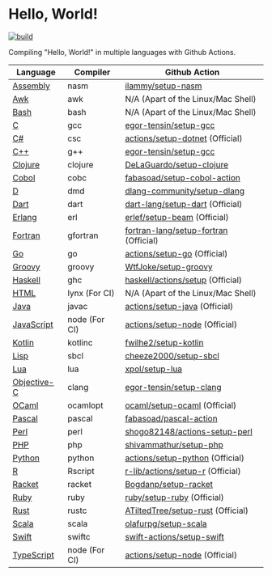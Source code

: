 # Hello, World!

[![build](https://github.com/jaredsburrows/hello-world/actions/workflows/build.yml/badge.svg)](https://github.com/jaredsburrows/hello-world/actions/workflows/build.yml)

Compiling "Hello, World!" in multiple languages with Github Actions.

| Language                                                                                                                                           | Compiler      | Github Action                                                                          |
|----------------------------------------------------------------------------------------------------------------------------------------------------|---------------|----------------------------------------------------------------------------------------|
| [Assembly](https://nasm.us)                                                                                                                        | nasm          | [ilammy/setup-nasm](https://github.com/ilammy/setup-nasm)                              |
| [Awk](https://gnu.org/software/gawk/manual/gawk.html)                                                                                              | awk           | N/A (Apart of the Linux/Mac Shell)                                                     |
| [Bash](https://gnu.org/software/bash)                                                                                                              | bash          | N/A (Apart of the Linux/Mac Shell)                                                     |
| [C](https://open-std.org/jtc1/sc22/wg14)                                                                                                           | gcc           | [egor-tensin/setup-gcc](https://github.com/egor-tensin/setup-gcc)                      |
| [C#](https://learn.microsoft.com/en-us/dotnet/csharp)                                                                                              | csc           | [actions/setup-dotnet](https://github.com/actions/setup-dotnet) (Official)             |
| [C++](https://isocpp.org)                                                                                                                          | g++           | [egor-tensin/setup-gcc](https://github.com/egor-tensin/setup-gcc)                      |
| [Clojure](https://clojure.org)                                                                                                                     | clojure       | [DeLaGuardo/setup-clojure](https://github.com/DeLaGuardo/setup-clojure)                |
| [Cobol](https://gnucobol.sourceforge.io/faq/index.html)                                                                                            | cobc          | [fabasoad/setup-cobol-action](https://github.com/fabasoad/setup-cobol-action)          |
| [D](https://dlang.org)                                                                                                                             | dmd           | [dlang-community/setup-dlang](https://github.com/dlang-community/setup-dlang)          |
| [Dart](https://dart.dev)                                                                                                                           | dart          | [dart-lang/setup-dart](https://github.com/dart-lang/setup-dart) (Official)             |
| [Erlang](https://erlang.org)                                                                                                                       | erl           | [erlef/setup-beam](https://github.com/erlef/setup-beam) (Official)                     |
| [Fortran](https://erlang.org)                                                                                                                      | gfortran      | [fortran-lang/setup-fortran](https://github.com/fortran-lang/setup-fortran) (Official) |
| [Go](https://go.dev)                                                                                                                               | go            | [actions/setup-go](https://github.com/actions/setup-go) (Official)                     |
| [Groovy](https://groovy-lang.org)                                                                                                                  | groovy        | [WtfJoke/setup-groovy](https://github.com/WtfJoke/setup-groovy)                        |
| [Haskell](https://haskell.org)                                                                                                                     | ghc           | [haskell/actions/setup](https://github.com/haskell/actions) (Official)                 |
| [HTML](https://w3.org/html)                                                                                                                        | lynx (For CI) | N/A (Apart of the Linux/Mac Shell)                                                     |
| [Java](https://java.com/en)                                                                                                                        | javac         | [actions/setup-java](https://github.com/actions/setup-java) (Official)                 |
| [JavaScript](https://developer.oracle.com/javascript)                                                                                              | node (For CI) | [actions/setup-node](https://github.com/actions/setup-node) (Official)                 |
| [Kotlin](https://kotlinlang.org)                                                                                                                   | kotlinc       | [fwilhe2/setup-kotlin](https://github.com/fwilhe2/setup-kotlin)                        |
| [Lisp](https://lisp-lang.org)                                                                                                                      | sbcl          | [cheeze2000/setup-sbcl](https://github.com/cheeze2000/setup-sbcl)                      |
| [Lua](https://lua.org)                                                                                                                             | lua           | [xpol/setup-lua](https://github.com/xpol/setup-lua)                                    |
| [Objective-C](https://developer.apple.com/library/archive/documentation/Cocoa/Conceptual/ProgrammingWithObjectiveC/Introduction/Introduction.html) | clang         | [egor-tensin/setup-clang](https://github.com/egor-tensin/setup-clang)                  |
| [OCaml](https://ocaml.org)                                                                                                                         | ocamlopt      | [ocaml/setup-ocaml](https://github.com/ocaml/setup-ocaml) (Official)                   |
| [Pascal](https://www.freepascal.org)                                                                                                               | pascal        | [fabasoad/pascal-action](https://github.com/fabasoad/pascal-action)                    |
| [Perl](https://perl.org)                                                                                                                           | perl          | [shogo82148/actions-setup-perl](https://github.com/shogo82148/actions-setup-perl)      |
| [PHP](https://php.net)                                                                                                                             | php           | [shivammathur/setup-php](https://github.com/shivammathur/setup-php)                    |
| [Python](https://python.org)                                                                                                                       | python        | [actions/setup-python](https://github.com/actions/setup-python) (Official)             |
| [R](https://r-project.org)                                                                                                                         | Rscript       | [r-lib/actions/setup-r](https://github.com/r-lib/actions) (Official)                   |
| [Racket](https://racket-lang.org)                                                                                                                  | racket        | [Bogdanp/setup-racket](https://github.com/Bogdanp/setup-racket)                        |
| [Ruby](https://ruby-lang.org/en)                                                                                                                   | ruby          | [ruby/setup-ruby](https://github.com/ruby/setup-ruby) (Official)                       |
| [Rust](https://rust-lang.org)                                                                                                                      | rustc         | [ATiltedTree/setup-rust](https://github.com/ATiltedTree/setup-rust) (Official)         |
| [Scala](https://scala-lang.org)                                                                                                                    | scala         | [olafurpg/setup-scala](https://github.com/olafurpg/setup-scala)                        |
| [Swift](https://swift.org)                                                                                                                         | swiftc        | [swift-actions/setup-swift](https://github.com/swift-actions/setup-swift)              |
| [TypeScript](https://typescriptlang.org)                                                                                                           | node (For CI) | [actions/setup-node](https://github.com/actions/setup-node) (Official)                 |
